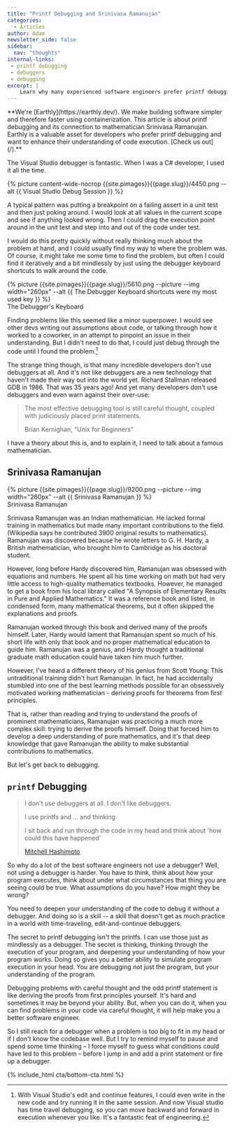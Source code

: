 ```yaml
---
title: "Printf Debugging and Srinivasa Ramanujan"
categories:
  - Articles
author: Adam
newsletter_side: false
sidebar:
  nav: "thoughts"
internal-links:
 - printf debugging
 - debuggers
 - debugging
excerpt: |
    Learn why many experienced software engineers prefer printf debugging over using debuggers, and how this approach can deepen your understanding of your code and make you a better developer. Discover the connection between printf debugging and the unconventional learning methods of mathematician Srinivasa Ramanujan.
---
```

<!--sgpt-->**We're [Earthly](https://earthly.dev/). We make building software simpler and therefore faster using containerization. This article is about printf debugging and its connection to mathematician Srinivasa Ramanujan. Earthly is a valuable asset for developers who prefer printf debugging and want to enhance their understanding of code execution. [Check us out](/).**

The Visual Studio debugger is fantastic. When I was a C# developer, I used it all the time.

<div class="wide">
{% picture content-wide-nocrop {{site.pimages}}{{page.slug}}/4450.png --alt {{ Visual Studio Debug Session }} %}
</div>

A typical pattern was putting a breakpoint on a failing assert in a unit test and then just poking around. I would look at all values in the current scope and see if anything looked wrong. Then I could drag the execution point around in the unit test and step into and out of the code under test.  

I would do this pretty quickly without really thinking much about the problem at hand, and I could usually find my way to where the problem was. Of course, it might take me some time to find the problem, but often I could find it iteratively and a bit mindlessly by just using the debugger keyboard shortcuts to walk around the code.

<div class="align-left">
 {% picture {{site.pimages}}{{page.slug}}/5610.png --picture --img width="260px" --alt {{ The Debugger Keyboard shortcuts were my most used key }} %}
<figcaption>The Debugger's Keyboard</figcaption>
</div>

Finding problems like this seemed like a minor superpower. I would see other devs writing out assumptions about code, or talking through how it worked to a coworker, in an attempt to pinpoint an issue in their understanding. But I didn't need to do that, I could just debug through the code until I found the problem.[^1]

The strange thing though, is that many incredible developers don't use debuggers at all. And it's not like debuggers are a new technology that haven't made their way out into the world yet. Richard Stallman released GDB in 1986. That was 35 years ago! And yet many developers don't use debuggers and even warn against their over-use:

> The most effective debugging tool is still careful thought, coupled with judiciously placed print statements.
>
> Brian Kernighan, "Unix for Beginners"

I have a theory about this is, and to explain it, I need to talk about a famous mathematician.

## Srinivasa Ramanujan

<div class="align-right">
 {% picture {{site.pimages}}{{page.slug}}/9200.png --picture --img width="260px" --alt {{ Srinivasa Ramanujan }} %}
<figcaption>Srinivasa Ramanujan</figcaption>
</div>

Srinivasa Ramanujan was an Indian mathematician. He lacked formal training in mathematics but made many important contributions to the field. (Wikipedia says he contributed 3900 original results to mathematics). Ramanujan was discovered because he wrote letters to G. H. Hardy, a British mathematician, who brought him to Cambridge as his doctoral student.

However, long before Hardy discovered him, Ramanujan was obsessed with equations and numbers. He spent all his time working on math but had very little access to high-quality mathematics textbooks. However, he managed to get a book from his local library called "A Synopsis of Elementary Results in Pure and Applied Mathematics." It was a reference book and listed, in condensed form, many mathematical theorems, but it often skipped the explanations and proofs.

Ramanujan worked through this book and derived many of the proofs himself. Later, Hardy would lament that Ramanujan spent so much of his short life with only that book and no proper mathematical education to guide him. Ramanujan was a genius, and Hardy thought a traditional graduate math education could have taken him much further.

However, I've heard a different theory of his genius from Scott Young: This untraditional training didn't hurt Ramanujan. In fact, he had accidentally stumbled into one of the best learning methods possible for an obsessively motivated working mathematician - deriving proofs for theorems from first principles.

That is, rather than reading and trying to understand the proofs of prominent mathematicians, Ramanujan was practicing a much more complex skill: trying to derive the proofs himself. Doing that forced him to develop a deep understanding of pure mathematics, and it's that deep knowledge that gave Ramanujan the ability to make substantial contributions to mathematics.

But let's get back to debugging.

## `printf` Debugging

> I don't use debuggers at all. I don't like debuggers.
>
> I use printfs and ... and thinking
>
> I sit back and run through the code in my head and think about 'how could this have happened'
>
> [Mitchell Hashimoto](https://youtu.be/LA8KF9Fs2sk?t=3110)

So why do a lot of the best software engineers not use a debugger? Well, not using a debugger is harder. You have to think, think about how your program executes, think about under what circumstances that thing you are seeing could be true. What assumptions do you have? How might they be wrong?

You need to deepen your understanding of the code to debug it without a debugger. And doing so is a skill -- a skill that doesn't get as much practice in a world with time-traveling, edit-and-continue debuggers.

The secret to printf debugging isn't the printfs. I can use those just as mindlessly as a debugger. The secret is thinking, thinking through the execution of your program, and deepening your understanding of how your program works. Doing so gives you a better ability to simulate program execution in your head. You are debugging not just the program, but your understanding of the program.

Debugging problems with careful thought and the odd printf statement is like deriving the proofs from first principles yourself. It's hard and sometimes it may be beyond your ability. But, when you can do it, when you can find problems in your code via careful thought, it will help make you a better software engineer.

So I still reach for a debugger when a problem is too big to fit in my head or if I don't know the codebase well. But I try to remind myself to pause and spend some time thinking – I force myself to guess what conditions could have led to this problem – before I jump in and add a print statement or fire up a debugger.

[^1]: With Visual Studio's edit and continue features, I could even write in the new code and try running it in the same session. And now Visual studio has time travel debugging, so you can move backward and forward in execution whenever you like. It's a fantastic feat of engineering.

{% include_html cta/bottom-cta.html %}